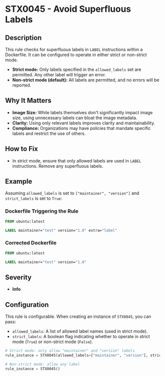 # STX0045 - Avoid Superfluous Labels

## Description

This rule checks for superfluous labels in `LABEL` instructions within a Dockerfile. It can be configured to operate in either strict or non-strict mode.

-   **Strict mode:** Only labels specified in the `allowed_labels` set are permitted. Any other label will trigger an error.
-   **Non-strict mode (default):**  All labels are permitted, and no errors will be reported.

## Why It Matters

-   **Image Size:** While labels themselves don't significantly impact image size, using unnecessary labels can bloat the image metadata.
-   **Clarity:**  Using only relevant labels improves clarity and maintainability.
-   **Compliance:**  Organizations may have policies that mandate specific labels and restrict the use of others.

## How to Fix

-   In strict mode, ensure that only allowed labels are used in `LABEL` instructions. Remove any superfluous labels.

## Example

Assuming `allowed_labels` is set to `["maintainer", "version"]` and `strict_labels` is set to `True`:

### Dockerfile Triggering the Rule

```dockerfile
FROM ubuntu:latest

LABEL maintainer="test" version="1.0" extra="label"
```

### Corrected Dockerfile

```dockerfile
FROM ubuntu:latest

LABEL maintainer="test" version="1.0"
```

## Severity

-   **Info**

## Configuration

This rule is configurable. When creating an instance of `STX0045`, you can pass:

-   `allowed_labels`: A list of allowed label names (used in strict mode).
-   `strict_labels`: A boolean flag indicating whether to operate in strict mode (`True`) or non-strict mode (`False`).

```python
# Strict mode: only allow "maintainer" and "version" labels
rule_instance = STX0045(allowed_labels=["maintainer", "version"], strict_labels=True)

# Non-strict mode: allow any label
rule_instance = STX0045()
```
